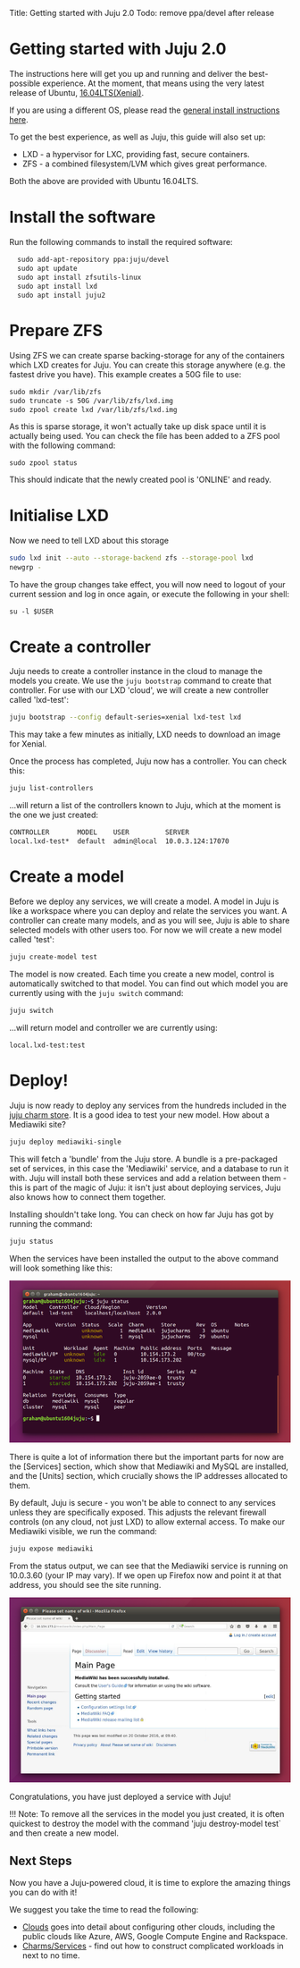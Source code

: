 Title: Getting started with Juju 2.0
Todo: remove ppa/devel after release

# Getting started with Juju 2.0

The instructions here will get you up and running and deliver the best-possible
experience. At the moment, that means using the very latest release of 
Ubuntu, [16.04LTS(Xenial)](http://cdimage.ubuntu.com/releases/16.04/).

If you are using a different OS, please read the 
[general install instructions here](./getting-started-general.html).

To get the best experience, as well as Juju, this guide will also set up:
   
   - LXD - a hypervisor for LXC, providing fast, secure containers.
   - ZFS - a combined filesystem/LVM which gives great performance.

Both the above are provided with Ubuntu 16.04LTS.

# Install the software

Run the following commands to install the required software:

```no-highlight  
  sudo add-apt-repository ppa:juju/devel
  sudo apt update
  sudo apt install zfsutils-linux
  sudo apt install lxd
  sudo apt install juju2
```

# Prepare ZFS

Using ZFS we can create sparse backing-storage for any of the containers which
LXD creates for Juju. You can create this storage anywhere (e.g. the fastest
drive you have). This example creates a 50G file to use:

```no-highlight
sudo mkdir /var/lib/zfs
sudo truncate -s 50G /var/lib/zfs/lxd.img
sudo zpool create lxd /var/lib/zfs/lxd.img
```

As this is sparse storage, it won't actually take up disk space until it is 
actually being used. You can check the file has been added to a ZFS pool with 
the following command:
  
```no-highlight
sudo zpool status
```

This should indicate that the newly created pool is 'ONLINE' and ready.

# Initialise LXD

Now we need to tell LXD about this storage

```bash
sudo lxd init --auto --storage-backend zfs --storage-pool lxd
newgrp - 
```

To have the group changes take effect, you will now need to logout of your
current session and log in once again, or execute the following in your shell:
  
```no-highlight
su -l $USER
```
# Create a controller

Juju needs to create a controller instance in the cloud to manage the models
you create. We use the `juju bootstrap` command to create that controller. For 
use with our LXD 'cloud', we will create a new controller called 'lxd-test':

```bash
juju bootstrap --config default-series=xenial lxd-test lxd
```

This may take a few minutes as initially, LXD needs to download an image for 
Xenial. 

Once the process has completed, Juju now has a controller. You can check this:

```bash
juju list-controllers 
```
...will return a list of the controllers known to Juju, which at the moment is
the one we just created:
  
```no-highlight
CONTROLLER       MODEL    USER         SERVER
local.lxd-test*  default  admin@local  10.0.3.124:17070
```

# Create a model

Before we deploy any services, we will create a model. A model in Juju is like a 
workspace where you can deploy and relate the services you want. A controller 
can create many models, and as you will see, Juju is able to share selected 
models with other users too. For now we will create a new model called 'test':

```bash
juju create-model test
```

The model is now created. Each time you create a new model, control is 
automatically switched to that model. You can find out which model you are 
currently using with the `juju switch` command:

```bash 
juju switch
```
...will return model and controller we are currently using:

```no-highlight
local.lxd-test:test
```
# Deploy!

Juju is now ready to deploy any services from the hundreds included in the
[juju charm store](https://jujucharms.com). It is a good idea to test your new 
model. How about a Mediawiki site?

```bash
juju deploy mediawiki-single
```
This will fetch a 'bundle' from the Juju store. A bundle is a pre-packaged set
of services, in this case the 'Mediawiki' service, and a database to run it 
with. Juju will install both these services and add a relation between them - 
this is part of the magic of Juju: it isn't just about deploying services, Juju 
also knows how to connect them together.

Installing shouldn't take long. You can check on how far Juju has got by running
the command:
 
```bash
juju status
```
When the services have been installed the output to the above command will look
something like this:

![juju status](./media/juju-mediawiki-status.png)

There is quite a lot of information there but the important parts for now are 
the [Services] section, which show that Mediawiki and MySQL are installed, and
the [Units] section, which crucially shows the IP addresses allocated to them.

By default, Juju is secure - you won't be able to connect to any services 
unless they are specifically exposed. This adjusts the relevant firewall 
controls (on any cloud, not just LXD) to allow external access. To make
our Mediawiki visible, we run the command:

```bash
juju expose mediawiki
```

From the status output, we can see that the Mediawiki service is running on 
10.0.3.60 (your IP may vary). If we open up Firefox now and point it at that 
address, you should see the site running.

!["mediawiki site"](./media/juju-mediawiki-site.png)

Congratulations, you have just deployed a service with Juju!

!!! Note: To remove all the services in the model you just created, it is 
often quickest to destroy the model with the command 'juju destroy-model test` 
and then create a new model.


## Next Steps

Now you have a Juju-powered cloud, it is time to explore the amazing things you
can do with it! 

We suggest you take the time to read the following:
  

  - [Clouds][clouds] goes into detail about configuring other clouds, including the 
    public clouds like Azure, AWS, Google Compute Engine and Rackspace.
  - [Charms/Services][charms] - find out how to construct complicated workloads 
    in next to no time.


[clouds]: ./clouds.html  "Configuring Juju Clouds"
[charm store]: https://jujucharms.com "Juju Charm Store"
[releases]: reference-releases.html 
[keygen]: ./getting-started-keygen-win.html "How to generate an SSH key with Windows"
[concepts]: ./juju-concepts.html "Juju concepts"
[charms]: ./charms-intro.html
